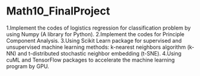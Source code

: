 # Math10_FinalProject


1.Implement the codes of logistics regression for classification problem by using Numpy (A library for Python).
2.Implement the codes for Principle Component Analysis.
3.Using Scikit Learn package for supervised and unsupervised machine learning methods: k-nearest neighbors algorithm (k-NN) and t-distributed stochastic neighbor embedding (t-SNE).
4.Using cuML and TensorFlow packages to accelerate the machine learning program by GPU.
